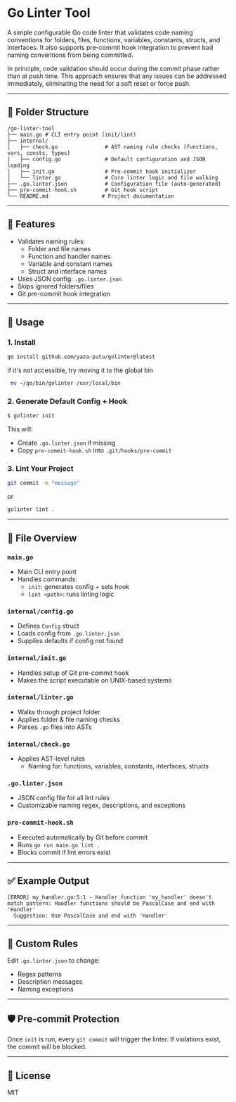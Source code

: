 # Go Linter Tool

A simple configurable Go code linter that validates code naming conventions for folders, files, functions, variables, constants, structs, and interfaces. It also supports pre-commit hook integration to prevent bad naming conventions from being committed.

In principle, code validation should occur during the commit phase rather than at push time. This approach ensures that any issues can be addressed immediately, eliminating the need for a soft reset or force push.

---

## 📁 Folder Structure

```
/go-linter-tool
├── main.go # CLI entry point (init/lint)
├── internal/
│   ├── check.go               # AST naming rule checks (functions, vars, consts, types)
│   ├── config.go              # Default configuration and JSON loading
│   ├── init.go                # Pre-commit hook initializer
│   └── linter.go              # Core linter logic and file walking
├── .go.linter.json            # Configuration file (auto-generated)
├── pre-commit-hook.sh         # Git hook script
└── README.md                 # Project documentation
```

---

## 🔧 Features

- Validates naming rules:
  - Folder and file names
  - Function and handler names
  - Variable and constant names
  - Struct and interface names
- Uses JSON config: `.go.linter.json`
- Skips ignored folders/files
- Git pre-commit hook integration

---

## 🚀 Usage
### 1. Install
```bash
go install github.com/yaza-putu/golinter@latest
```

if it's not accessible, try moving it to the global bin
```bash
 mv ~/go/bin/golinter /usr/local/bin
```

### 2. Generate Default Config + Hook

```sh
$ golinter init
```

This will:

- Create `.go.linter.json` if missing
- Copy `pre-commit-hook.sh` into `.git/hooks/pre-commit`

### 3. Lint Your Project

```sh
git commit -m "message"
```
or
```sh
golinter lint .
```
---

## 📂 File Overview

### `main.go`

- Main CLI entry point
- Handles commands:
  - `init`: generates config + sets hook
  - `lint <path>`: runs linting logic

### `internal/config.go`

- Defines `Config` struct
- Loads config from `.go.linter.json`
- Supplies defaults if config not found

### `internal/init.go`

- Handles setup of Git pre-commit hook
- Makes the script executable on UNIX-based systems

### `internal/linter.go`

- Walks through project folder
- Applies folder & file naming checks
- Parses `.go` files into ASTs

### `internal/check.go`

- Applies AST-level rules
  - Naming for: functions, variables, constants, interfaces, structs

### `.go.linter.json`

- JSON config file for all lint rules
- Customizable naming regex, descriptions, and exceptions

### `pre-commit-hook.sh`

- Executed automatically by Git before commit
- Runs `go run main.go lint .`
- Blocks commit if lint errors exist

---

## ✅ Example Output

```
[ERROR] my_handler.go:5:1 - Handler function 'my_handler' doesn't match pattern: Handler functions should be PascalCase and end with 'Handler'
  Suggestion: Use PascalCase and end with 'Handler'
```

---

## 🧪 Custom Rules

Edit `.go.linter.json` to change:

- Regex patterns
- Description messages
- Naming exceptions

---

## 🛡️ Pre-commit Protection

Once `init` is run, every `git commit` will trigger the linter. If violations exist, the commit will be blocked.

---

## 📜 License

MIT

